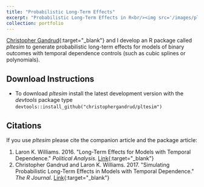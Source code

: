 ```yaml
---
title: "Probabilistic Long-Term Effects"
excerpt: "Probabilistic Long-Term Effects in R<br/><img src='/images/pltesim.jpeg'>"
collection: portfolio
---
```


<!-- Google tag (gtag.js) -->
<script async src="https://www.googletagmanager.com/gtag/js?id=G-QEWGZLYJNT"></script>
<script>
  window.dataLayer = window.dataLayer || [];
  function gtag(){dataLayer.push(arguments);}
  gtag('js', new Date());

  gtag('config', 'G-QEWGZLYJNT');
</script>

[Christopher Gandrud](https://christophergandrud.blogspot.com/p/biocontact.html){:target="_blank"} and I develop an R package called *pltesim* to generate probabilistic long-term effects for models of binary outcomes with temporal dependence controls (such as cubic splines or polynomials).

## Download Instructions
* To download *pltesim* install the latest development version with the *devtools* package type `devtools::install_github("christophergandrud/pltesim")`

## Citations
If you use *pltesim* please cite the companion article and the package article:
1. Laron K. Williams. 2016. "Long-Term Effects for Models with Temporal Dependence." *Political Analysis*. [Link](https://doi.org/10.1093/pan/mpw009){:target="_blank"}
2. Christopher Gandrud and Laron K. Williams. 2017. "Simulating Probabilistic Long-Term Effects in Models with Temporal Dependence." *The R Journal*. [Link](https://doi.org/10.32614/RJ-2017-059){:target="_blank"}
